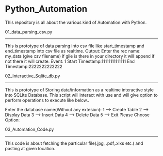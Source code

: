 # Python_Automation
This repository is all about the various kind of Automation with Python.

01_data_parsing_csv.py
*****************************

  This is prototype of data parsing into csv file like start_timestamp and end_timestamp into csv file as realtime. Output: Enter the rec name: my_data (give csv filename) if gile is there in your directory it will append if not there it will create. Event: 1 Start Timestamp:11111111111111 End Timestamp:2222222222222

02_Interactive_Sqlite_db.py
**********************************

  This is prototype of Storing data/information as a realtime interactive style into SQLite Database. This script will interact with use and will give option to perform operations to execute like below..

Enter the database name(Without any extesion):
 1 --> Create Table
 2 --> Display Data
 3 --> Insert Data
 4 --> Delete Data
 5 --> Exit
Please Choose Option:

03_Automation_Code.py
********************************
  This code is about fetching the particular file(.jpg, .pdf,.xlxs etc.) and pasting at given location.

